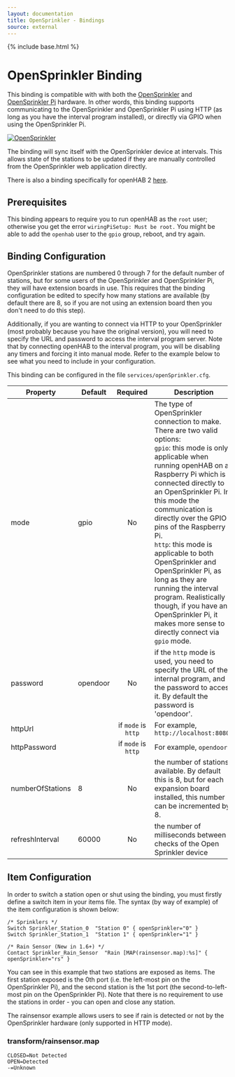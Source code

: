 ```yaml
---
layout: documentation
title: OpenSprinkler - Bindings
source: external
---
```

<!-- Attention authors: Do not edit directly. Please add your changes to the appropriate source repository -->

{% include base.html %}

# OpenSprinkler Binding

This binding is compatible with with both the [OpenSprinkler](http://opensprinkler.com) and [OpenSprinkler Pi](http://pi.opensprinkler.com) hardware. In other words, this binding supports communicating to the OpenSprinkler and OpenSprinkler Pi using HTTP (as long as you have the interval program installed), or directly via GPIO when using the OpenSprinkler Pi.

[![OpenSprinkler](http://img.youtube.com/vi/lT0uxFlwu9s/hqdefault.jpg)](https://www.youtube.com/watch?v=lT0uxFlwu9s)

The binding will sync itself with the OpenSprinkler device at intervals. This allows state of the stations to be updated if they are manually controlled from the OpenSprinkler web application directly.

There is also a binding specifically for openHAB 2 [here](http://docs.openhab.org/addons/bindings/oh2/opensprinkler/readme.html).

## Prerequisites

This binding appears to require you to run openHAB as the `root` user; otherwise you get the error `wiringPiSetup: Must be root.`  You might be able to add the `openhab` user to the `gpio` group, reboot, and try again.

## Binding Configuration

OpenSprinkler stations are numbered 0 through 7 for the default number of stations, but for some users of the OpenSprinkler and OpenSprinkler Pi, they will have extension boards in use. This requires that the binding configuration be edited to specify how many stations are available (by default there are 8, so if you are not using an extension board then you don't need to do this step).

Additionally, if you are wanting to connect via HTTP to your OpenSprinkler (most probably because you have the original version), you will need to specify the URL and password to access the interval program server. Note that by connecting openHAB to the interval program, you will be disabling any timers and forcing it into manual mode. Refer to the example below to see what you need to include in your configuration.

This binding can be configured in the file `services/openSprinkler.cfg`.

| Property | Default | Required | Description |
|----------|---------|:--------:|-------------|
| mode     | gpio    |    No    | The type of OpenSprinkler connection to make. There are two valid options:<br/>`gpio`: this mode is only applicable when running openHAB on a Raspberry Pi which is connected directly to an OpenSprinkler Pi. In this mode the communication is directly over the GPIO pins of the Raspberry Pi.<br/>`http`: this mode is applicable to both OpenSprinkler and OpenSprinkler Pi, as long as they are running the interval program. Realistically though, if you have an OpenSprinkler Pi, it makes more sense to directly connect via `gpio` mode. |
| password | opendoor |   No    | if the `http` mode is used, you need to specify the URL of the internal program, and the password to access it. By default the password is 'opendoor'. |
| httpUrl  |          | if `mode` is `http` | For example, `http://localhost:8080/` |
| httpPassword |      | if `mode` is `http` | For example, `opendoor` |
| numberOfStations | 8 |  No    | the number of stations available. By default this is 8, but for each expansion board installed, this number can be incremented by 8. |
| refreshInterval | 60000 | No  | the number of milliseconds between checks of the Open Sprinkler device |


## Item Configuration

In order to switch a station open or shut using the binding, you must firstly define a switch item in your items file. The syntax (by way of example) of the item configuration is shown below:

```
/* Sprinklers */
Switch Sprinkler_Station_0  "Station 0" { openSprinkler="0" }
Switch Sprinkler_Station_1  "Station 1" { openSprinkler="1" }

/* Rain Sensor (New in 1.6+) */
Contact Sprinkler_Rain_Sensor  "Rain [MAP(rainsensor.map):%s]" { openSprinkler="rs" }
```

You can see in this example that two stations are exposed as items. The first station exposed is the 0th port (i.e. the left-most pin on the OpenSprinkler Pi), and the second station is the 1st port (the second-to-left-most pin on the OpenSprinkler Pi). Note that there is no requirement to use the stations in order - you can open and close any station.

The rainsensor example allows users to see if rain is detected or not by the OpenSprinkler hardware (only supported in HTTP mode).

### transform/rainsensor.map

```
CLOSED=Not Detected
OPEN=Detected
-=Unknown
```
